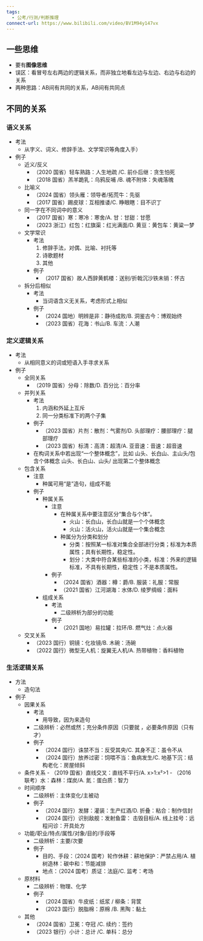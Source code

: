 ```yaml
---
tags:
  - 公考/行测/判断推理
connect-url: https://www.bilibili.com/video/BV1M94y147vx
---
```

## 一些思维
- 要有**图像思维**
- 误区：看冒号左右两边的逻辑关系，而非独立地看左边与左边、右边与右边的关系
- 两种思路：AB间有共同的关系，AB间有共同点
## 不同的关系
### 语义关系
- 考法
    - 从字义、词义、修辞手法、文学常识等角度入手）
- 例子
    - 近义/反义
        - （2020 国省）轻车熟路：人生地疏 /C. 前仆后继：贪生怕死
        - （2018 国省）羔羊跪乳：乌鸦反哺 /B. 魂不附体：失魂落魄
    - 比喻义
        - （2024 国省）领头雁：领导者/拓荒牛：先驱
        - （2017 国省）踢皮球：互相推诿/C. 睁眼瞎：目不识丁 
    - 同一字在不同词中的意义
        - （2017 国省）寒：寒冷：寒舍/A. 甘：甘甜：甘愿
        - （2023 浙江）红包：红旗渠：红光满面/D. 黄豆：黄包车：黄粱一梦 
    - 文学常识
        - 考法
            1. 修辞手法，对偶、比喻、衬托等
            2. 诗歌题材
            3. 其他
        - 例子
            - （2017 国省）故人西辞黄鹤楼：送别/折戟沉沙铁未销：怀古 
    - 拆分后相似
        - 考法
            - 当词语含义无关系，考虑形式上相似
        - 例子
            - （2024 国地）明辨是非：静待成败/B. 洞鉴古今：博观始终
            - （2023 国省）花海：书山/B. 车流：人潮 
### 定义逻辑关系
- 考法
    - 从相同意义的词或短语入手寻求关系
- 例子
    - 全同关系
        - （2019 国省）分母：除数/D. 百分比：百分率
    - 并列关系
        - 考法
            1. 内涵和外延上互斥
            2. 同一分类标准下的两个子集
        - 例子
            - （2023 国省）片剂：散剂：气雾剂/D. 头部理疗：腰部理疗：腿部理疗 
            - （2023 国省）标清：高清：超清/A. 亚音速：音速：超音速 
        - 在构词关系中若出现“一个整体概念”，比如 山头、长白山、主山头/包含个体概念 山头、长白山、山头/ 出现第二个整体概念 
    - 包含关系
        - 注意
            - 种属可用“是”造句，组成不能
        - 例子
            - 种属关系
                - 注意
                    - 在种属关系中要注意区分“集合与个体”。
                        - 火山：长白山，长白山就是一个个体概念
                        - 火山：活火山，活火山就是一个集合概念
                    - 种属分为分类和划分
                        - 分类：按照某一标准对集合全部进行分类；标准为本质属性；具有长期性，稳定性。
                        - 划分：大类中符合某些标准的小类，标准：外来的逻辑标准，不具有长期性，稳定性；不是本质属性。
                - 例子
                    - （2024 国省）酒器：樽：爵/B. 服装：礼服：常服
                    - （2021 国省）江河湖海：水体/D. 绫罗绸缎：面料 
            - 组成关系
                - 考法
                    - 二级辨析为部分的功能
                - 例子
                    - （2021 国地）易拉罐：拉环/B. 燃气灶：点火器 
    - 交叉关系
        - （2023 国行）铜镜：化妆镜/B. 木碗：汤碗
        - （2022 国行）微型无人机：旋翼无人机/A. 热带植物：香料植物 
### 生活逻辑关系
- 方法
    - 造句法
- 例子
    - 因果关系
        - 考法
            - 用导致，因为来造句
        - 二级辨析：必然或然；充分条件原因（只要就 ，必要条件原因（只有才）
        - 例子
            - （2024 国行）诛禁不当：反受其央/C. 其身不正：虽令不从
            - （2024 国行）放养过密：饲喂不当：鱼病发生/C. 地基下沉：结构老化：房屋倾斜
    - 条件关系
            - （2019 国省）直线交叉：直线不平行/A. x>1:x²>1 
            - （2016 联考）水：森林：煤炭/A. 氮：蛋白质：智力
    - 时间顺序
        - 二级辨析：主体变化/主被动
        - 例子
            - （2024 国行）发酵：灌装：生产红酒/D. 折叠：粘合：制作信封
            - （2024 国行）识别敌舰：发射鱼雷： 击毁目标/A. 线上挂号：远程问诊：开具处方
    - 功能/职业/特点/属性/对象/目的/手段等
        - 二级辨析：主要/次要 
        - 例子
            - 目的、手段：（2024 国考）轮作休耕：耕地保护：严禁占用/A. 植树造林：碳中和：节能减排 
            - 地点：（2024 国考）质证：法庭/C. 监考：考场 
    - 原材料
        - 二级辨析：物理、化学 
        - 例子
            - （2024 国省）牛皮纸：纸浆 / 柳条：背筐
            - （2023 国行）脱脂棉：原棉 /B. 黑陶：黏土 
    - 其他
        - （2024 国省）卫冕：夺冠 /C. 续约：签约
        - （2023 银行）小计：总计 /C. 单科：总分
